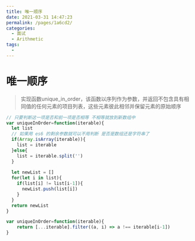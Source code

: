 ```yaml
---
title: 唯一顺序
date: 2021-03-31 14:47:23
permalink: /pages/1a6cd2/
categories:
  - 面试
  - Arithmetic
tags:
  - 
---
```


# 唯一顺序

> 实现函数unique_in_order，该函数以序列作为参数，并返回不包含具有相同值的任何元素的项目列表，这些元素彼此相邻并保留元素的原始顺序

```javascript
// 只要判断这一项是否和前一项是否相等 不相等就放到新数组中
var uniqueInOrder=function(iterable){
  let list
  // 如果用 es6 的剩余参数就可以不用判断 是否是数组还是字符串了
  if(Array.isArray(iterable)){
    list = iterable
  }else{
    list = iterable.split('')
  }
  
  let newList = []
  for(let i in list){
    if(list[i] != list[i-1]){
      newList.push(list[i])
    }
  }
  return newList
}

var uniqueInOrder=function(iterable){
    return [...iterable].filter((a, i) => a !== iterable[i-1])
}
```